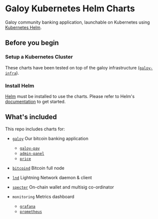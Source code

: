 # Galoy Kubernetes Helm Charts

Galoy community banking application, launchable on Kubernetes using [Kubernetes Helm](https://github.com/helm/helm).

## Before you begin

### Setup a Kubernetes Cluster

These charts have been tested on top of the galoy infrastructure ([`galoy-infra`](https://github.com/GaloyMoney/galoy-infra)).

### Install Helm
[Helm](https://helm.sh) must be installed to use the charts.
Please refer to Helm's [documentation](https://helm.sh/docs/) to get started.

## What's included

This repo includes charts for:
- [`galoy`](https://github.com/GaloyMoney/galoy) Our bitcoin banking application
  - [`galoy-pay`](https://github.com/GaloyMoney/galoy-pay)
  - [`admin-panel`](https://github.com/GaloyMoney/admin-panel)
  - [`price`](https://github.com/GaloyMoney/price)

- [`bitcoind`](https://github.com/bitcoin/bitcoin) Bitcoin full node

- [`lnd`](https://github.com/lightningnetwork/lnd) Lightning Network daemon & client

- [`specter`](https://github.com/cryptoadvance/specter-desktop) On-chain wallet and multisig co-ordinator

- `monitoring` Metrics dashboard
  - [`grafana`](https://github.com/grafana/grafana)
  - [`prometheus`](https://github.com/prometheus/prometheus)
